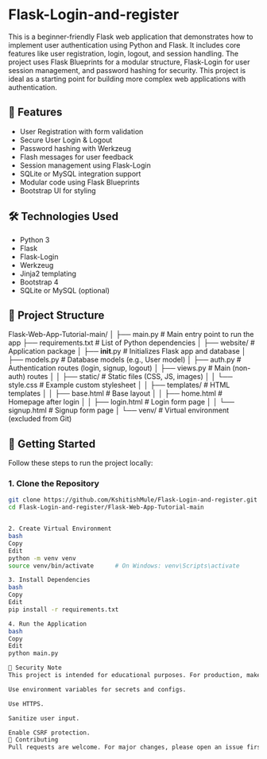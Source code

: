 # Flask-Login-and-register

This is a beginner-friendly Flask web application that demonstrates how to implement user authentication using Python and Flask. It includes core features like user registration, login, logout, and session handling. The project uses Flask Blueprints for a modular structure, Flask-Login for user session management, and password hashing for security. This project is ideal as a starting point for building more complex web applications with authentication.

## 🔧 Features

- User Registration with form validation
- Secure User Login & Logout
- Password hashing with Werkzeug
- Flash messages for user feedback
- Session management using Flask-Login
- SQLite or MySQL integration support
- Modular code using Flask Blueprints
- Bootstrap UI for styling

## 🛠️ Technologies Used

- Python 3
- Flask
- Flask-Login
- Werkzeug
- Jinja2 templating
- Bootstrap 4
- SQLite or MySQL (optional)

## 📁 Project Structure

Flask-Web-App-Tutorial-main/
│
├── main.py                       # Main entry point to run the app
├── requirements.txt              # List of Python dependencies
│
├── website/                      # Application package
│   ├── __init__.py               # Initializes Flask app and database
│   ├── models.py                 # Database models (e.g., User model)
│   ├── auth.py                   # Authentication routes (login, signup, logout)
│   ├── views.py                  # Main (non-auth) routes
│
│   ├── static/                   # Static files (CSS, JS, images)
│   │   └── style.css             # Example custom stylesheet
│
│   ├── templates/                # HTML templates
│   │   ├── base.html             # Base layout
│   │   ├── home.html             # Homepage after login
│   │   ├── login.html            # Login form page
│   │   └── signup.html           # Signup form page
│
└── venv/                         # Virtual environment (excluded from Git)



## 🚀 Getting Started

Follow these steps to run the project locally:

### 1. Clone the Repository

```bash
git clone https://github.com/KshitishMule/Flask-Login-and-register.git
cd Flask-Login-and-register/Flask-Web-App-Tutorial-main


2. Create Virtual Environment
bash
Copy
Edit
python -m venv venv
source venv/bin/activate      # On Windows: venv\Scripts\activate

3. Install Dependencies
bash
Copy
Edit
pip install -r requirements.txt

4. Run the Application
bash
Copy
Edit
python main.py

🔐 Security Note
This project is intended for educational purposes. For production, make sure to:

Use environment variables for secrets and configs.

Use HTTPS.

Sanitize user input.

Enable CSRF protection.
🙌 Contributing
Pull requests are welcome. For major changes, please open an issue first to discuss what you would like to change or improve.


